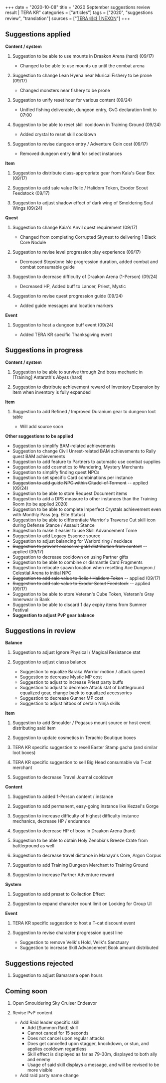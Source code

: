 +++
date = "2020-10-08"
title = "2020 September suggestions review result | TERA KR"
categories = ["articles"]
tags = ["2020", "suggestions review", "translation"]
sources = ["[TERA 테라 | NEXON](http://tera.nexon.com/news/gmnote/view.aspx?n4ArticleSN=504)"]
+++

## Suggestions applied

**Content / system**

1. Suggestion to be able to use mounts in Draakon Arena (hard) (09/17)

    - Changed to be able to use mounts up until the combat arena

2. Suggestion to change Lean Hyena near Muricai Fishery to be prone (09/17)

    - Changed monsters near fishery to be prone

3. Suggestion to unify reset hour for various content (09/24)

    - Unified fishing deliverable, dungeon entry, GvG declaration limit to 07:00

4. Suggestion to be able to reset skill cooldown in Training Ground (09/24)

    - Added crystal to reset skill cooldown

5. Suggestion to revise dungeon entry / Adventure Coin cost (09/17)

    - Removed dungeon entry limit for select instances

**Item**

1. Suggestion to distribute class-appropriate gear from Kaia's Gear Box (09/17)

2. Suggestion to add sale value Relic / Halidom Token, Exodor Scout Feedstock (09/17)

3. Suggestion to adjust shadow effect of dark wing of Smoldering Soul Wings (09/24)

**Quest**

1. Suggestion to change Kaia's Anvil quest requirement (09/17)

    - Changed from completing Corrupted Skynest to delivering 1 Black Core Nodule

2. Suggestion to revise level progression play experience (09/17)

    - Decreased Stepstone Isle progression duration, added combat and combat consumable guide

3. Suggestion to decrease difficulty of Draakon Arena (1-Person) (09/24)

    - Decreased HP, Added buff to Lancer, Priest, Mystic

4. Suggestion to revise quest progression guide (09/24)

    - Added guide messages and location markers

**Event**

1. Suggestion to host a dungeon buff event (09/24)

    - Added TERA KR specific Thanksgiving event

## Suggestions in progress

**Content / system**

1. Suggestion to be able to survive through 2nd boss mechanic in [Training] Antaroth's Abyss (hard)

2. Suggestion to distribute achievement reward of Inventory Expansion by item when inventory is fully expanded

**Item**

1. Suggestion to add Refined / Improved Duranium gear to dungeon loot table

    - Will add source soon

**Other suggestions to be applied**

- Suggestion to simplify BAM-related achievements
- Suggestion to change Civil Unrest-related BAM achievements to Rally quest BAM achievements
- Suggestion to add feature to Partners to automatic use combat supplies
- Suggestion to add cosmetics to Wandering, Mystery Merchants
- Suggestion to simplify finding quest NPCs
- Suggestion to set specific Card combinations per instance
- ~~Suggestion to add guide NPC within Citadel of Torment~~ -- applied (09/24)
- Suggestion to be able to store Request Document items
- Suggestion to add a DPS measure to other instances than the Training Room (to be applied 2020)
- Suggestion to be able to complete Imperfect Crystals achievement even with Monthly Pass (eg. Elite Status)
- Suggestion to be able to differentiate Warrior's Traverse Cut skill icon during Defense Stance / Assault Stance
- Suggestion to make it easier to use Skill Advancement Tome
- Suggestion to add Legacy Essence source
- Suggestion to adjust balancing for Warlord ring / necklace
- ~~Suggestion to prevent excessive gold distribution from content~~ -- applied (09/17)
- Suggestion to decrease cooldown on using Partner gifts
- Suggestion to be able to combine or dismantle Card Fragments
- Suggestion to relocate spawn location when resetting Ace Dungeon / Celestial Arena to initial NPC
- ~~Suggestion to add sale value to Relic / Halidom Token~~ -- applied (09/17)
- ~~Suggestion to add sale value to Exodor Scout Feedstock~~ -- applied (09/17)
- Suggestion to be able to store Veteran's Cube Token, Veteran's Gray Innerwear in Bank
- Suggestion to be able to discard 1 day expiry items from Summer Festival
- **Suggestion to adjust PvP gear balance**

## Suggestions in review

**Balance**

1. Suggestion to adjust Ignore Physical / Magical Resistance stat

2. Suggestion to adjust classs balance

    - Suggestion to equalize Baraka Warrior motion / attack speed
    - Suggestion to decrease Mystic MP cost
    - Suggestion to adjust to increase Priest party buffs
    - Suggestion to adjust to decrease Attack stat of battleground equalized gear, change back to equalized accessories
    - Suggestion to decrease Gunner MP cost
    - Suggestion to adjust hitbox of certain Ninja skills

**Item**

1. Suggestion to add Smoulder / Pegasus mount source or host event distributing said item

2. Suggestion to update cosmetics in Terachic Boutique boxes

3. TERA KR specific suggestion to resell Easter Stamp gacha (and similar loot boxes)

4. TERA KR specific suggestion to sell Big Head consumable via T-cat merchant

5. Suggestion to decrease Travel Journal cooldown

**Content**

1. Suggestion to added 1-Person content / instance

2. Suggestion to add permanent, easy-going instance like Kezzel's Gorge

3. Suggestion to increase difficulty of highest difficulty instance mechanics, decrease HP / endurance

4. Suggestion to decrease HP of boss in Draakon Arena (hard)

5. Suggestion to be able to obtain Holy Zenobia's Breeze Crate from battleground as well

6. Suggestion to decrease travel distance in Manaya's Core, Argon Corpus

7. Suggestion to add Training Dungeon Merchant to Training Ground

8. Suggestion to increase Partner Adventure reward

**System**

1. Suggestion to add preset to Collection Effect

2. Suggestion to expand character count limit on Looking for Group UI

**Event**

1. TERA KR specific suggestion to host a T-cat discount event

2. Suggestion to revise character progression quest line

    - Suggestion to remove Velik's Hold, Velik's Sanctuary
    - Suggestion to increase Skill Advancement Book amount distributed

## Suggestions rejected

1. Suggestion to adjust Bamarama open hours

## Coming soon

1. Open Smouldering Sky Cruiser Endeavor

2. Revise PvP content

    - Add Raid leader specific skill
      - Add [Summon Raid] skill
      - Cannot cancel for 15 seconds
      - Does not cancel upon regular attacks
      - Does get cancelled upon stagger, knockdown, or stun, and applies cooldown regardless
      - Skill effect is displayed as far as 79-30m, displayed to both ally and enemy
      - Usage of said skill displays a message, and will be revised to be more visible
    - Add raid party name change
